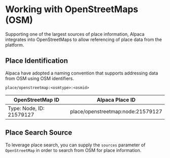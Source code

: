 # Working with OpenStreetMaps (OSM)

Supporting one of the largest sources of place information, Alpaca integrates
into OpenStreetMaps to allow referencing of place data from the platform.

## Place Identification

Alpaca have adopted a naming convention that supports addressing data from OSM
using OSM identifiers.

`place/openstreetmap:<osmtype>:<osmid>`

| OpenStreetMap ID         | Alpaca Place ID                   |
| ------------------------ | --------------------------------- |
| Type: Node, ID: 21579127 | place/openstreetmap:node:21579127 |

## Place Search Source

To leverage place search, you can supply the `sources` parameter of
`OpenStreetMap` in order to search from OSM for place information.
